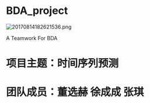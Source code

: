 # BDA_project
  
 
![20170814182621536.png](https://i.loli.net/2019/05/19/5ce103919304154537.png) 
  
 
A Teamwork For BDA  
# 项目主题：时间序列预测
# 团队成员：董选赫 徐成成 张琪
